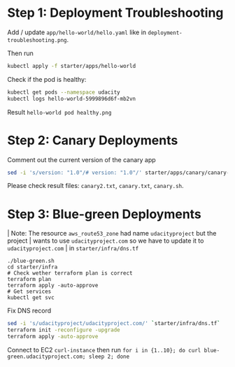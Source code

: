 # Step 1: Deployment Troubleshooting

Add / update `app/hello-world/hello.yaml` like in `deployment-troubleshooting.png`.

Then run
```sh
kubectl apply -f starter/apps/hello-world
```

Check if the pod is healthy:

```sh
kubectl get pods --namespace udacity
kubectl logs hello-world-5999896d6f-mb2vn
```

Result `hello-world pod healthy.png`

# Step 2: Canary Deployments

Comment out the current version of the canary app
```sh
sed -i 's/version: "1.0"/# version: "1.0"/' starter/apps/canary/canary-svc.yml
```

Please check result files: `canary2.txt`, `canary.txt`, `canary.sh`.

# Step 3: Blue-green Deployments

| Note: The resource `aws_route53_zone` had name `udacityproject` but the project
| wants to use `udacityproject.com` so we have to update it to `udacityproject.com`
| in `starter/infra/dns.tf`

```
./blue-green.sh
cd starter/infra
# Check wether terraform plan is correct
terraform plan
terraform apply -auto-approve
# Get services
kubectl get svc
```

Fix DNS record

```sh
sed -i 's/udacityproject/udacityproject.com/' `starter/infra/dns.tf`
terraform init -reconfigure -upgrade
terraform apply -auto-approve
```

Connect to EC2 `curl-instance` then run `for i in {1..10}; do curl blue-green.udacityproject.com; sleep 2; done`
